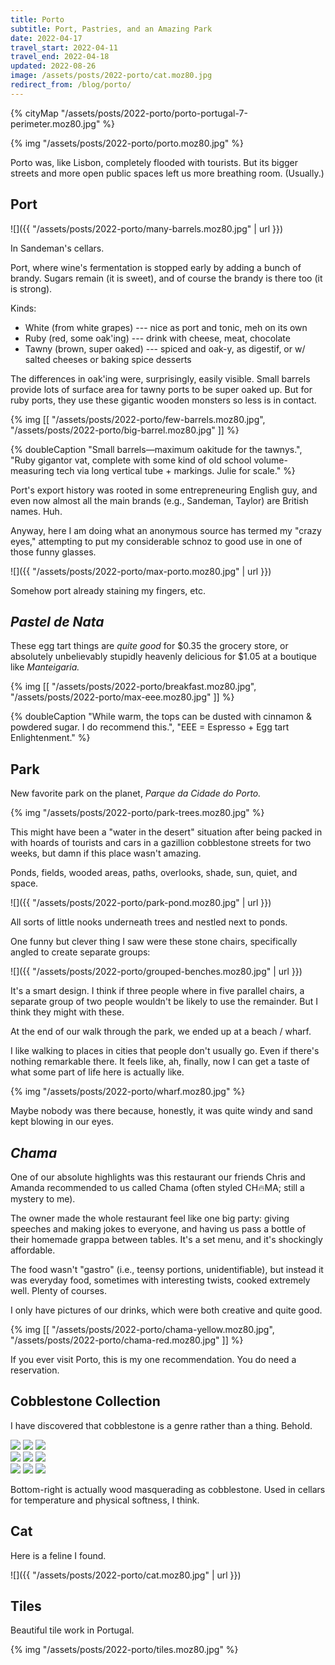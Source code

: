 ```yaml
---
title: Porto
subtitle: Port, Pastries, and an Amazing Park
date: 2022-04-17
travel_start: 2022-04-11
travel_end: 2022-04-18
updated: 2022-08-26
image: /assets/posts/2022-porto/cat.moz80.jpg
redirect_from: /blog/porto/
---
```


{% cityMap "/assets/posts/2022-porto/porto-portugal-7-perimeter.moz80.jpg" %}

{% img "/assets/posts/2022-porto/porto.moz80.jpg" %}

Porto was, like Lisbon, completely flooded with tourists. But its bigger streets and more open public spaces left us more breathing room. (Usually.)

## Port

![]({{ "/assets/posts/2022-porto/many-barrels.moz80.jpg" | url }})

<p class="figcaption">
In <span class="i">Sandeman's</span> cellars.
</p>


Port, where wine's fermentation is stopped early by adding a bunch of brandy. Sugars remain (it is sweet), and of course the brandy is there too (it is strong).

Kinds:

- White (from white grapes) --- nice as port and tonic, meh on its own
- Ruby (red, some oak'ing) --- drink with cheese, meat, chocolate
- Tawny (brown, super oaked) --- spiced and oak-y, as digestif, or w/ salted cheeses or baking spice desserts

The differences in oak'ing were, surprisingly, easily visible. Small barrels provide lots of surface area for tawny ports to be super oaked up. But for ruby ports, they use these gigantic wooden monsters so less is in contact.

{% img [[
    "/assets/posts/2022-porto/few-barrels.moz80.jpg",
    "/assets/posts/2022-porto/big-barrel.moz80.jpg"
]] %}

{% doubleCaption
    "Small barrels—maximum oakitude for the tawnys.",
    "Ruby gigantor vat, complete with some kind of old school volume-measuring tech via long vertical tube + markings. Julie for scale."
%}

Port's export history was rooted in some entrepreneuring English guy, and even now almost all the main brands (e.g., Sandeman, Taylor) are British names. Huh.

Anyway, here I am doing what an anonymous source has termed my "crazy eyes," attempting to put my considerable schnoz to good use in one of those funny glasses.

![]({{ "/assets/posts/2022-porto/max-porto.moz80.jpg" | url }})

<p class="figcaption">
Somehow port already staining my fingers, etc.
</p>

## _Pastel de Nata_

These egg tart things are _quite good_ for $0.35 the grocery store, or absolutely unbelievably stupidly heavenly delicious for $1.05 at a boutique like _Manteigaria._

{% img [[
    "/assets/posts/2022-porto/breakfast.moz80.jpg",
    "/assets/posts/2022-porto/max-eee.moz80.jpg"
]] %}

{% doubleCaption
    "While warm, the tops can be dusted with cinnamon & powdered sugar. I do recommend this.",
    "EEE = Espresso + Egg tart Enlightenment."
%}


## Park

New favorite park on the planet, _Parque da Cidade do Porto._

{% img "/assets/posts/2022-porto/park-trees.moz80.jpg" %}

This might have been a "water in the desert" situation after being packed in with hoards of tourists and cars in a gazillion cobblestone streets for two weeks, but damn if this place wasn't amazing.

Ponds, fields, wooded areas, paths, overlooks, shade, sun, quiet, and space.

![]({{ "/assets/posts/2022-porto/park-pond.moz80.jpg" | url }})

<p class="figcaption">
All sorts of little nooks underneath trees and nestled next to ponds.
</p>

One funny but clever thing I saw were these stone chairs, specifically angled to create separate groups:

![]({{ "/assets/posts/2022-porto/grouped-benches.moz80.jpg" | url }})

<p class="figcaption">
It's a smart design. I think if three people where in five parallel chairs, a separate group of two people wouldn't be likely to use the remainder. But I think they might with these.
</p>

At the end of our walk through the park, we ended up at a beach / wharf.

I like walking to places in cities that people don't usually go. Even if there's nothing remarkable there. It feels like, ah, finally, now I can get a taste of what some part of life here is actually like.

{% img "/assets/posts/2022-porto/wharf.moz80.jpg" %}

<p class="figcaption">
Maybe nobody was there because, honestly, it was quite windy and sand kept blowing in our eyes.
</p>


## _Chama_

One of our absolute highlights was this restaurant our friends Chris and Amanda recommended to us called Chama (often styled CH🔥MA; still a mystery to me).

The owner made the whole restaurant feel like one big party: giving speeches and making jokes to everyone, and having us pass a bottle of their homemade grappa between tables. It's a set menu, and it's shockingly affordable.

The food wasn't "gastro" (i.e., teensy portions, unidentifiable), but instead it was everyday food, sometimes with interesting twists, cooked extremely well. Plenty of courses.

I only have pictures of our drinks, which were both creative and quite good.

{% img [[
    "/assets/posts/2022-porto/chama-yellow.moz80.jpg",
    "/assets/posts/2022-porto/chama-red.moz80.jpg"
]] %}


If you ever visit Porto, this is my one recommendation. You do need a reservation.

## Cobblestone Collection

I have discovered that cobblestone is a genre rather than a thing. Behold.


<div class="flex">
<img src="{{ "/assets/posts/2022-porto/c1.moz80.jpg" | url }}" class="bare novmargin mh1 mv1 flex-auto">
<img src="{{ "/assets/posts/2022-porto/c2.moz80.jpg" | url }}" class="bare novmargin mh1 mv1 flex-auto">
<img src="{{ "/assets/posts/2022-porto/c3.moz80.jpg" | url }}" class="bare novmargin mh1 mv1 flex-auto">
</div>
<div class="flex">
<img src="{{ "/assets/posts/2022-porto/c4.moz80.jpg" | url }}" class="bare novmargin mh1 mv1 flex-auto">
<img src="{{ "/assets/posts/2022-porto/c5.moz80.jpg" | url }}" class="bare novmargin mh1 mv1 flex-auto">
<img src="{{ "/assets/posts/2022-porto/c6.moz80.jpg" | url }}" class="bare novmargin mh1 mv1 flex-auto">
</div>
<div class="flex figbot">
<img src="{{ "/assets/posts/2022-porto/c7.moz80.jpg" | url }}" class="bare novmargin mh1 mv1 flex-auto">
<img src="{{ "/assets/posts/2022-porto/c8.moz80.jpg" | url }}" class="bare novmargin mh1 mv1 flex-auto">
<img src="{{ "/assets/posts/2022-porto/c9.moz80.jpg" | url }}" class="bare novmargin mh1 mv1 flex-auto">
</div>

<p class="figcaption">
Bottom-right is actually wood masquerading as cobblestone. Used in cellars for temperature and physical softness, I think.
</p>

## Cat

Here is a feline I found.

![]({{ "/assets/posts/2022-porto/cat.moz80.jpg" | url }})

## Tiles

Beautiful tile work in Portugal.

{% img "/assets/posts/2022-porto/tiles.moz80.jpg" %}
